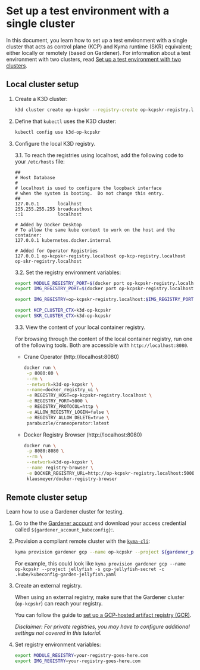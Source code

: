 # Set up a test environment with a single cluster

In this document, you learn how to set up a test environment with a single cluster that acts as control plane (KCP) and Kyma runtime (SKR) equivalent; either locally or remotely (based on Gardener). For information about a test environment with two clusters, read [Set up a test environment with two clusters](creating-test-environment-twocluster).

## Local cluster setup

1. Create a K3D cluster:

   ```sh
   k3d cluster create op-kcpskr --registry-create op-kcpskr-registry.localhost

2. Define that `kubectl` uses the K3D cluster:

   ```sh
   kubectl config use k3d-op-kcpskr

3. Configure the local K3D registry.

   3.1. To reach the registries using localhost, add the following code to your `/etc/hosts` file:

   ```/etc/hosts
   ##
   # Host Database
   #
   # localhost is used to configure the loopback interface
   # when the system is booting.  Do not change this entry.
   ##
   127.0.0.1       localhost
   255.255.255.255 broadcasthost
   ::1             localhost

   # Added by Docker Desktop
   # To allow the same kube context to work on the host and the container:
   127.0.0.1 kubernetes.docker.internal

   # Added for Operator Registries
   127.0.0.1 op-kcpskr-registry.localhost op-kcp-registry.localhost op-skr-registry.localhost
   ```

   3.2. Set the registry environment variables:

   ```sh
   export MODULE_REGISTRY_PORT=$(docker port op-kcpskr-registry.localhost 5000/tcp | cut -d ":" -f2)
   export IMG_REGISTRY_PORT=$(docker port op-kcpskr-registry.localhost 5000/tcp | cut -d ":" -f2)

   export IMG_REGISTRY=op-kcpskr-registry.localhost:$IMG_REGISTRY_PORT/unsigned/operator-images

   export KCP_CLUSTER_CTX=k3d-op-kcpskr
   export SKR_CLUSTER_CTX=k3d-op-kcpskr
   ```

   3.3. View the content of your local container registry.

   For browsing through the content of the local container registry, run one of the following tools. Both are accessible with `http://localhost:8080`.

    - Crane Operator (http://localhost:8080)

      ```sh
      docker run \
       -p 8080:80 \
       --rm \
       --network=k3d-op-kcpskr \
       --name=docker_registry_ui \
       -e REGISTRY_HOST=op-kcpskr-registry.localhost \
       -e REGISTRY_PORT=5000 \
       -e REGISTRY_PROTOCOL=http \
       -e ALLOW_REGISTRY_LOGIN=false \
       -e REGISTRY_ALLOW_DELETE=true \
       parabuzzle/craneoperator:latest
      ```

    - Docker Registry Browser (http://localhost:8080)

      ```sh
      docker run \
       -p 8080:8080 \
       --rm \
       --network=k3d-op-kcpskr \
       --name registry-browser \
       -e DOCKER_REGISTRY_URL=http://op-kcpskr-registry.localhost:5000 \
       klausmeyer/docker-registry-browser
      ```

## Remote cluster setup

Learn how to use a Gardener cluster for testing.

1. Go to the the [Gardener account](https://dashboard.garden.canary.k8s.ondemand.com/account) and download your access credential called `${gardener_account_kubeconfig}`:.


2. Provision a compliant remote cluster with the [`kyma-cli`](https://github.com/kyma-project/cli):

   ```sh
   kyma provision gardener gcp --name op-kcpskr --project ${gardener_project} -s ${gcp_secret} -c ${gardener_account_kubeconfig}
   ```

   For example, this could look like `kyma provision gardener gcp --name op-kcpskr --project jellyfish -s gcp-jellyfish-secret -c .kube/kubeconfig-garden-jellyfish.yaml`


2. Create an external registry.

   When using an external registry, make sure that the Gardener cluster (`op-kcpskr`) can reach your registry.

   You can follow the guide to [set up a GCP-hosted artifact registry (GCR)](creating-test-environment-gcr.md).

   _Disclaimer: For private registries, you may have to configure additional settings not covered in this tutorial._


3. Set registry environment variables:

   ```sh
   export MODULE_REGISTRY=your-registry-goes-here.com
   export IMG_REGISTRY=your-registry-goes-here.com
